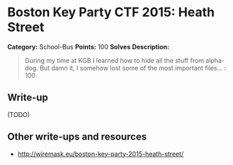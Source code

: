 # Boston Key Party CTF 2015: Heath Street

**Category:** School-Bus
**Points:** 100
**Solves** 
**Description:**

> During my time at KGB I learned how to hide all the stuff from alpha-dog. But damn it, I somehow lost some of the most important files... : 100

## Write-up

(TODO)

## Other write-ups and resources

* <http://wiremask.eu/boston-key-party-2015-heath-street/>
